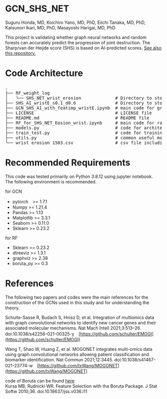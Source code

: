 # GCN_SHS_NET
Suguru Honda, MD, Koichiro Yano, MD, PhD, Eiichi Tanaka, MD, PhD, Katsunori Ikari, MD, PhD, Masayoshi Harigai, MD, PhD

This project is validating whether graph neural networks and random forests can accurately predict the progression of joint destruction. The Sharp/van der Heijde score (SHS) is based on AI-predicted scores. [See also this repository.](https://github.com/honda-s691470/SHS_NET)

# Code Architecture
<pre>
.　　                
├── RF_weight_log       
│   └── SHS_NET_wrist_erosion             # Directory to store config, log, results of visualization and weight parameter files in analysis of Random Forest             
├── SHS_AI_wristE_s0.1_d0.6               # Directory to store config, log, summary of statistics, and weight parameter files in analysis of Graph neural network
├── GCN_SHS_AI_with_featimp_wristE.ipynb  # main code for graph neural network
├── LICENSE                               # LICENSE file
├── README.md                             # README file 
├── RF_for_SHS_NET_Eosion_wrist.ipynb     # main code for random forest with Boruta
├── models.py                             # code for architecuture of graph neural network 
├── train_test.py                         # code for training and testing 
├── utils.py                              # common useful modules (to make scheduler, cosine similarity, adjacent matrix etc.)    
└── wrist_erosion_1503.csv                # csv file including image id and variables   
</pre> 


# Recommended Requirements
This code was tested primarily on Python 3.8.12 using jupyter notebook.
The following environment is recommended.

for GCN
- pytorch　>= 1.7.1
- Numpy >= 1.21.4
- Pandas >= 1.13
- Matplotlib >= 3.3.1
- Seaborn >= 0.11.0
- Sklearn >= 0.23.2

for RF
- Sklearn >= 0.23.2
- dtreeviz >= 1.3.1
- graphviz >= 2.38
- boruta_py >= 0.3

# References
The following two papers and codes were the main references for the construction of the GCNs used in this study and for understanding the theory.

Schulte-Sasse R, Budach S, Hnisz D, et al. Integration of multiomics data with graph convolutional networks to identify new cancer genes and their associated molecular mechanisms. Nat Mach Intell 2021;3:513–26. doi:10.1038/s42256-021-00325-y　[https://github.com/schulter/EMOGI](https://github.com/schulter/EMOGI)

Wang T, Shao W, Huang Z, et al. MOGONET integrates multi-omics data using graph convolutional networks allowing patient classification and biomarker identification. Nat Commun 2021;12:3445. doi:10.1038/s41467-021-23774-w　[https://github.com/txWang/MOGONET](https://github.com/txWang/MOGONET)

code of Boruta can be found [here](https://github.com/scikit-learn-contrib/boruta_py)  
Kursa MB, Rudnicki WR. Feature Selection with the Boruta Package. J Stat Softw 2010;36. doi:10.18637/jss.v036.i11

